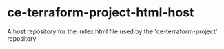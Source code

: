 # ce-terraform-project-html-host
A host repository for the index.html file used by the 'ce-terraform-project' repository
